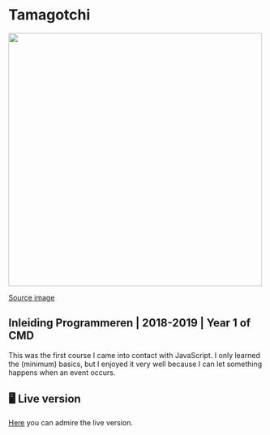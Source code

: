 # Tamagotchi
<img src="https://images.unsplash.com/photo-1492044715545-15ddedd84e5e?ixlib=rb-1.2.1&auto=format&fit=crop&w=1950&q=80 " width="500" />

[Source image](https://images.unsplash.com/photo-1492044715545-15ddedd84e5e?ixlib=rb-1.2.1&auto=format&fit=crop&w=1950&q=80)
 

## Inleiding Programmeren | 2018-2019 | Year 1 of CMD  

This was the first course I came into contact with JavaScript. I only learned the (minimum) basics, but I enjoyed it very well because I can let something happens when an event occurs.

## 🖥 Live version
[Here](https://ralfz123.github.io/Tamagotchi/index.html) you can admire the live version.
